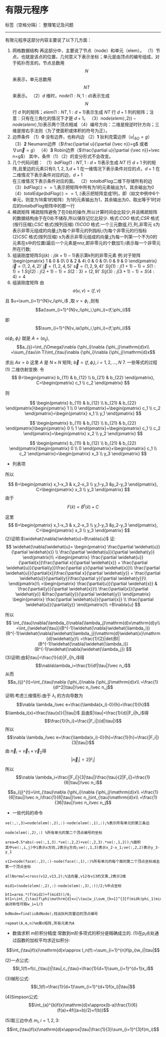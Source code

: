 ﻿# 有限元程序

标签（空格分隔）： 整理笔记及问题

---

有限元程序这部分内容主要说了以下几方面：
 1. 网格数据结构
 再这部分中，主要说了节点（node）和单元（elem）。
（1）节点，也就是该点的位置，几何意义下表示坐标；单元是由顶点的编号组成，对于拓扑而言的。节点总数用 $$N$$ 来表示，单元总数用 $$NT$$ 来表示。 
（2）$d$ 维时，$node(1:N,1:d)$表示生成 $$N$$ 行 $d$ 列的矩阵；$elem(1:NT,1:d+1)$表示生成 $NT$ 行 $d+1$ 列的矩阵；注意：只有在三角化的情况下才是 $d+1$。
（3）$node(elem(:,2))-node(elem(:,1))$表示两个顶点相减
（4）编号方向：二维是按逆时针方向；三维是按右手法则（为了使面积或体积的符号为正）。
 2. 边界条件
 （1）**0**  没有边界，也称内边
 （2）**1**  狄利克雷边界（$u|_{\partial{\Omega}}=g$）
 （3）**2**  Neumann边界（$\frac{\partial u}{\partial {\vec n}}=g$ 或者$\nabla u\vec n=g$）
 （4）**3**  Robin边界（$\frac{\partial u}{\partial {\vec n}}+\vec n=g$）
其中，条件（1）（2）的变分形式不会改变。
 3. 几个代码问题：
（1）$bdFlag(1:NT,1:d+1)$表示生成 $NT$ 行 $d+1$ 列的矩阵,且里边的元素只有$0,1,2,3$,$d+1$ 在一维情况下表示条件对应的点，$d+1$ 在二维情况下表示条件对应的边，$d+1$ 在三维情况下表示条件对应的面。
（2）$totalbdFlag$二维下存储所有的边
（3）$bdFlag(:)==1$,表示把矩阵中所有为$1$的元素输出为$1$，其余输出为$0$
（4）$totalEdge(bdFlag(:)==1,:)$表示把矩阵变成1列，即（如文中例中6个单元，则变为18乘1的矩阵）为$1$的元素输出为$1$，其余输出为$0$，取出等于1时对应的$totalbdFlag$矩阵中的那一行
 4. 稀疏矩阵
 稀疏矩阵避免了在0处的操作,所以计算时间会比较少;并且稀疏矩阵的数据结构由于在0处不储存,所以储存记忆比较少.
格式:$COO$ 格式;$CSR$ 格式(按行压缩);$CSC$ 格式(按列压缩)
(1)$COO$ 格式:一个三元数组,行,列,非零元
s为表示非零元组成的向量;j为每个非零元的列指标;i为每个非零元的行指标
(2)$CSC$ 格式(按列压缩)
s为表示非零元组成的向量;j为每一列第一个不为0的元素在s中的位置(最后一个元素是nnz,即非零元的个数加1);i表示每一个非零元所在行数;
 5. 组装刚度矩阵$S(j(k):j(k+1)-1)$表示第k列的非零元素
例:对于矩阵
\begin{pmatrix}
1 & 0 & 0\\
0 & 2 & 4\\
0 & 0 & 0\\
0 & 9 & 0
\end{pmatrix}
$\vec i=(1,2,4,2)'$
$\vec j=(1,2,4,5)'$
$\vec s=(1,2,9,4)'$
$S(j(1):j(1+1)-1)=S(1:1)=1$
$S(j(2):j(2+1)-1)=S(2:3)=(2,9)'$
$S(j(3):j(3+1)-1)=S(4:4)=4$
 6. 组装刚度矩阵
 由
$$a(u,v)=(f,v)$$

且 $u=\sum_{i=1}^{N}v_i\phi_i$ ,取 $v=\phi_i$ ,则有
$$a(\sum_{i=1}^{N}v_i\phi_i,\phi_i)=(f,\phi_i)$$

即
$$\sum_{i=1}^{N}v_ia(\phi_i,\phi_i)=(f,\phi_i)$$

$a(\phi_i,\phi_i)$ 就是 $A=(a_{ij})$, 
$$a_{ij}=\int_{\Omega}\nabla {\phi_i}\nabla {\phi_j}\mathrm{d}x\\
=\sum_{\tau\in T}\int_{\tau}\nabla {\phi_i}\nabla {\phi_j}\mathrm{d}x$$

求出 $Ax=b$ 
这里 $A$ 是 $N\times N$ 矩阵; $\vec b=(f,\phi_i),i=1,2,\dots,N$ 
 7. 一些等式的过程
(1)  二维仿射变换:
令
$$
B=\begin{pmatrix}
b_{11} & b_{12} \\
b_{21} & b_{22}
\end{pmatrix},
C=\begin{pmatrix}
c_1  \\
c_2
\end{pmatrix}
$$

则

$$
\begin{pmatrix}
b_{11} & b_{12} \\
b_{21} & b_{22}
\end{pmatrix}\begin{pmatrix}
1  \\
0
\end{pmatrix}+\begin{pmatrix}
c_1  \\
c_2
\end{pmatrix}=\begin{pmatrix}
x_1  \\
y_1
\end{pmatrix}
$$

$$
\begin{pmatrix}
b_{11} & b_{12} \\
b_{21} & b_{22}
\end{pmatrix}\begin{pmatrix}
0  \\
1
\end{pmatrix}+\begin{pmatrix}
c_1  \\
c_2
\end{pmatrix}=\begin{pmatrix}
x_2  \\
y_2
\end{pmatrix}
$$

$$
\begin{pmatrix}
b_{11} & b_{12} \\
b_{21} & b_{22}
\end{pmatrix}\begin{pmatrix}
0  \\
0
\end{pmatrix}+\begin{pmatrix}
c_1  \\
c_2
\end{pmatrix}=\begin{pmatrix}
x_3  \\
y_3
\end{pmatrix}
$$

 - 列表项

所以

$$
B=\begin{pmatrix}
x_1-x_3 & x_2-x_3 \\
y_1-y_3 &y_2-y_3
\end{pmatrix},
C=\begin{pmatrix}
x_3  \\
y_3
\end{pmatrix}
$$
由于
$$F(\widehat{x})=B^{t}(\widehat{x})+C$$

这里
$$
B=\begin{pmatrix}
x_1-x_3 & x_2-x_3 \\
y_1-y_3 &y_2-y_3
\end{pmatrix},
C=\begin{pmatrix}
x_3  \\
y_3
\end{pmatrix}
$$
(2)证明:$\widehat{\nabla}\widehat{u}=B\nabla{u}$
证:
$$
\widehat{\nabla}\widehat{u}=
\begin{pmatrix}
\frac{\partial  \widehat{u}}{\partial  \widehat{x}}  \\
\frac{\partial  \widehat{u}}{\partial  \widehat{y}}
\end{pmatrix}\\
=\begin{pmatrix}
\frac{\partial  \widehat{u}}{\partial{x}}\frac{\partial x}{\partial  \widehat{x}} + \frac{\partial  \widehat{u}}{\partial{y}}\frac{\partial y}{\partial  \widehat{x}}\\
\frac{\partial  \widehat{u}}{\partial{x}}\frac{\partial x}{\partial  \widehat{y}} + \frac{\partial  \widehat{u}}{\partial{y}}\frac{\partial y}{\partial  \widehat{y}}\\
\end{pmatrix}\\
=\begin{pmatrix}
\frac{\partial{u}}{\partial  \widehat{x}} & \frac{\partial{y}}{\partial  \widehat{x}}\\
\frac{\partial{x}}{\partial  \widehat{y}} &\frac{\partial{y}}{\partial  \widehat{y}}
\end{pmatrix}
\begin{pmatrix}
\frac{\partial  \widehat{u}}{\partial{x}}  \\
\frac{\partial  \widehat{u}}{\partial{y}}
\end{pmatrix}\\
=B\nabla{u}
$$

所以
$$
\int_{\tau}\nabla{\lambda_i}\nabla{\lambda_j}\mathrm{d}x\mathrm{d}y\\
=\int_{\widehat{\tau}}(B^{-1}\widehat{\nabla}\widehat{\lambda_i})(B^{-1}\widehat{\nabla}\widehat{\lambda_j})\mathrm{d}\widehat{x}\mathrm{d}\widehat{y}\\
=\frac{1}{2}|det(B)|(B^{-1}\widehat{\nabla}\widehat{\lambda_i})(B^{-1}\widehat{\nabla}\widehat{\lambda_j})
$$
(3)证明:由$|\tau|=\frac{1}{d}|F_i|h_i$得
$$\nabla\lambda_i=\frac{1}{d!|\tau|}\vec n_i$$
从而
$$a_{ij}^{t}=\int_{\tau}\nabla {\phi_i}\nabla {\phi_j}\mathrm{d}x\\
=\frac{1}{d!^2|\tau|}\vec n_i\vec n_j$$
证明:考虑三维情形:由于 $\lambda_i$ 的方向导数为
$$\nabla \lambda_i\vec e=\frac{\lambda(x_i)-0}{h}=\frac{1}{h}$$
$\lambda_i(x)=\frac{\tau(x)}{|\tau|}$
且由$|\tau|=\frac{1}{d}|F_i|h_i$得
$$\frac{1}{h_i}=\frac{|F_i|}{d|\tau|}$$
所以$$\nabla \lambda_i\vec e=\frac{\lambda(x_i)-0}{h}=\frac{1}{h}=\frac{|F_i|}{3|\tau|}$$
由 $\vec n_i=\vec v_1\times\vec v_2$得
$$|\vec n_i|=2|F_i|$$
所以$$\nabla \lambda_i=\frac{|F_i|}{3|\tau|}\frac{\tau}{2|F_i|}=\frac{1}{6|\tau|}\vec n_i$$

$$a_{ij}^{t}=\int_{\tau}\nabla {\phi_i}\nabla {\phi_j}\mathrm{d}x\\
=\frac{1}{6|\tau|}\vec n_i\frac{1}{6|\tau|}\vec n_j\int_{\tau}\mathrm{d}x\\
=\frac{1}{36|\tau|}\vec n_i\vec n_j$$
 
- 一些代码的命令

```
ve(:,:,3)=node(elem(:,2),:)-node(elem(:,1),:);%表示所有单元的第三条边

node(elem(:,2),:) %所有单元的第二个顶点编号的坐标

area=0.5*abs(-ve(:,1,3).*ve(:,2,2)+ve(:,2,3).*ve(:,1,2));%面积
其中ve(:,i,j)中1表示x方向,2表示y方向;ve(:,1,3)表示x_2-x_1;ve(:,2,2)表示y_3-y_1

v12=node(face(:,2),:)-node(face(:,1),:)%所有单元的每个面的第二个顶点坐标减去第一个顶点坐标

allNormal=cross(v12,v13,2);%法向量,v12与v13的叉乘,2表示2维

mid1=(node(elem(:,2),:)-node(elem(:,3),:))/2;%中点坐标

bt1=area.*(f(mid2)+f(mid3))/6;
bt1=\int_{\tau}f\phi\mathrm{d}x=|\tau|w_i\sum_{k=1}^{3}f(midk)phi_1(midk)=|\tau|/3(f(mid1)0+f(mid2)/2+f(mid3)/2),由对称性可取w_i=1/3

bdNode=find(isBdNode);找出狄利克雷边的顶点编号

repmat(A,m,n)%m乘n矩阵,所有元素为A
```

 - 数值求积
 m阶积分精度:常数到m阶多项式的积分是精确成立的.
(1)在$p_i$点处通过函数的加权平均求近似积分:

$$\int_{\tau}f(x)\mathrm{d}x\approx I_n(f):=\sum_{i=1}^{n}f(p_i)w_i|\tau|$$

(2)一点公式:
$$I_1(f)=f(c_{\tau})|\tau|,c_{\tau}=\frac{1}{d+1}\sum_{i=1}^{d+1}x_i$$

(3)梯形公式:
$$I_1(f)=\frac{1}{d+1}\sum_{i=1}^{d+1}f(x_i)|\tau|$$

(4)Simpson公式:
$$\int_{a}^{b}f(x)\mathrm{d}x\approx(b-a)\frac{1}{6}(f(a)+4f((a+b)/2)+f(b))$$

(5)取三边中点 $m_i,i=1,2,3$:
$$int_{\tau}f(x)\mathrm{d}x\approx|\tau|\frac{1}{3}\sum_{i=1}^{3}f(m_i)$$